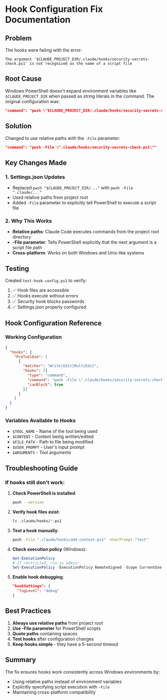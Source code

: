 # Hook Configuration Fix Documentation

## Problem
The hooks were failing with the error:
```
The argument '$CLAUDE_PROJECT_DIR/.claude/hooks/security-secrets-check.ps1' is not recognized as the name of a script file
```

## Root Cause
Windows PowerShell doesn't expand environment variables like `$CLAUDE_PROJECT_DIR` when passed as string literals in the command. The original configuration was:
```json
"command": "pwsh \"$CLAUDE_PROJECT_DIR/.claude/hooks/security-secrets-check.ps1\""
```

## Solution
Changed to use relative paths with the `-File` parameter:
```json
"command": "pwsh -File \".claude/hooks/security-secrets-check.ps1\""
```

## Key Changes Made

### 1. Settings.json Updates
- Replaced `pwsh "$CLAUDE_PROJECT_DIR/..."` with `pwsh -File ".claude/..."`
- Used relative paths from project root
- Added `-File` parameter to explicitly tell PowerShell to execute a script file

### 2. Why This Works
- **Relative paths**: Claude Code executes commands from the project root directory
- **-File parameter**: Tells PowerShell explicitly that the next argument is a script file path
- **Cross-platform**: Works on both Windows and Unix-like systems

## Testing
Created `test-hook-config.ps1` to verify:
1. ✅ Hook files are accessible
2. ✅ Hooks execute without errors
3. ✅ Security hook blocks passwords
4. ✅ Settings.json properly configured

## Hook Configuration Reference

### Working Configuration
```json
{
  "hooks": {
    "PreToolUse": [
      {
        "matcher": "Write|Edit|MultiEdit",
        "hooks": [{
          "type": "command",
          "command": "pwsh -File \".claude/hooks/security-secrets-check.ps1\" -ToolName \"$TOOL_NAME\" -Content \"$CONTENT\"",
          "canBlock": true
        }]
      }
    ]
  }
}
```

### Variables Available to Hooks
- `$TOOL_NAME` - Name of the tool being used
- `$CONTENT` - Content being written/edited
- `$FILE_PATH` - Path to file being modified
- `$USER_PROMPT` - User's input prompt
- `$ARGUMENTS` - Tool arguments

## Troubleshooting Guide

### If hooks still don't work:

1. **Check PowerShell is installed**:
   ```bash
   pwsh --version
   ```

2. **Verify hook files exist**:
   ```bash
   ls .claude/hooks/*.ps1
   ```

3. **Test a hook manually**:
   ```bash
   pwsh -File ".claude/hooks/add-context.ps1" -UserPrompt "test"
   ```

4. **Check execution policy** (Windows):
   ```powershell
   Get-ExecutionPolicy
   # If restricted, run as admin:
   Set-ExecutionPolicy -ExecutionPolicy RemoteSigned -Scope CurrentUser
   ```

5. **Enable hook debugging**:
   ```json
   "hookSettings": {
     "logLevel": "debug"
   }
   ```

## Best Practices

1. **Always use relative paths** from project root
2. **Use -File parameter** for PowerShell scripts
3. **Quote paths** containing spaces
4. **Test hooks** after configuration changes
5. **Keep hooks simple** - they have a 5-second timeout

## Summary
The fix ensures hooks work consistently across Windows environments by:
- Using relative paths instead of environment variables
- Explicitly specifying script execution with `-File`
- Maintaining cross-platform compatibility